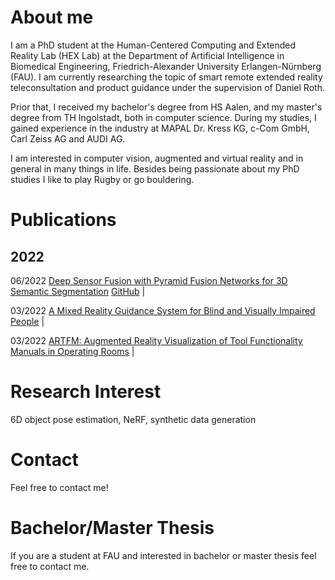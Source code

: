 # About me

I am a PhD student at the Human-Centered Computing and Extended Reality Lab (HEX Lab) at the Department of Artificial Intelligence in Biomedical Engineering, Friedrich-Alexander University Erlangen-Nürnberg (FAU). I am currently researching the topic of smart remote extended reality teleconsultation and product guidance under the supervision of Daniel Roth. 

Prior that, I received my bachelor's degree from HS Aalen, and my master's degree from TH Ingolstadt, both in computer science. During my studies, I gained experience in the industry at MAPAL Dr. Kress KG, c-Com GmbH, Carl Zeiss AG and AUDI AG.

I am interested in computer vision, augmented and virtual reality and in general in many things in life. Besides being passionate about my PhD studies I like to play Rugby or go bouldering.

# Publications
## 2022
06/2022  [Deep Sensor Fusion with Pyramid Fusion Networks for 3D Semantic Segmentation](https://ieeexplore.ieee.org/stamp/stamp.jsp?arnumber=9827113) [GitHub](https://hannahhaensen.github.io/pyfu/) |


03/2022  [A Mixed Reality Guidance System for Blind and Visually Impaired People](https://ieeexplore.ieee.org/abstract/document/9757681)                   | 


03/2022  [ARTFM: Augmented Reality Visualization of Tool Functionality Manuals in Operating Rooms](https://ieeexplore.ieee.org/abstract/document/9757491)  | 

# Research Interest

6D object pose estimation, NeRF, synthetic data generation

# Contact

Feel free to contact me! 

# Bachelor/Master Thesis

If you are a student at FAU and interested in bachelor or master thesis feel free to contact me. 
